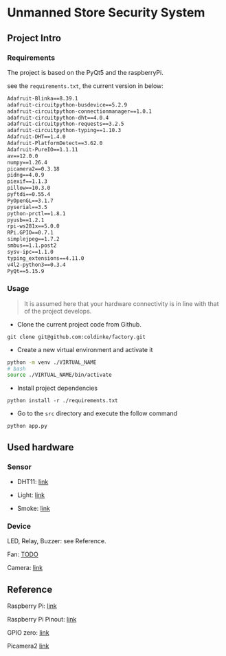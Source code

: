 # Unmanned Store Security System

## Project Intro

### Requirements

The project is based on the PyQt5 and the raspberryPi.

see the `requirements.txt`, the current version in below:
```requirements.txt
Adafruit-Blinka==8.39.1
adafruit-circuitpython-busdevice==5.2.9
adafruit-circuitpython-connectionmanager==1.0.1
adafruit-circuitpython-dht==4.0.4
adafruit-circuitpython-requests==3.2.5
adafruit-circuitpython-typing==1.10.3
Adafruit-DHT==1.4.0
Adafruit-PlatformDetect==3.62.0
Adafruit-PureIO==1.1.11
av==12.0.0
numpy==1.26.4
picamera2==0.3.18
pidng==4.0.9
piexif==1.1.3
pillow==10.3.0
pyftdi==0.55.4
PyOpenGL==3.1.7
pyserial==3.5
python-prctl==1.8.1
pyusb==1.2.1
rpi-ws281x==5.0.0
RPi.GPIO==0.7.1
simplejpeg==1.7.2
smbus==1.1.post2
sysv-ipc==1.1.0
typing_extensions==4.11.0
v4l2-python3==0.3.4
PyQt==5.15.9
```

### Usage

> It is assumed here that your hardware connectivity is in line with that of the project develops.

- Clone the current project code from Github.

`git clone git@github.com:coldinke/factory.git`

- Create a new virtual environment and activate it

```bash
python -m venv ./VIRTUAL_NAME
# bash
source ./VIRTUAL_NAME/bin/activate
```
- Install project dependencies

`python install -r ./requirements.txt`

- Go to the `src` directory and execute the follow command

`python app.py`


## Used hardware

### Sensor

- DHT11: [link](https://learn.adafruit.com/dht-humidity-sensing-on-raspberry-pi-with-gdocs-logging/python-setup)

- Light: [link](https://cloud.tencent.com/developer/article/1705838)

- Smoke: [link](https://cloud.tencent.com/developer/article/1705846)

### Device

LED, Relay, Buzzer: see Reference.

Fan:    [TODO](...)

Camera: [link](https://datasheets.raspberrypi.com/camera/picamera2-manual.pdf)

## Reference

Raspberry Pi: [link](https://www.raspberrypi.com/documentation/computers/raspberry-pi.html)

Raspberry Pi Pinout: [link](https://datasheets.raspberrypi.com/camera/picamera2-manual.pdf)

GPIO zero: [link](https://gpiozero.readthedocs.io/en/latest/)

Picamera2 [link](https://github.com/raspberrypi/picamera2/blob/main/examples)
